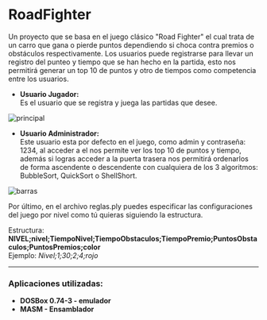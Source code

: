 # RoadFighter
Un proyecto que se basa en el juego clásico "Road Fighter" el cual trata de un carro que gana o pierde puntos dependiendo si choca contra premios o obstáculos respectivamente.
Los usuarios puede registrarse para llevar un registro del punteo y tiempo que se han hecho en la partida, esto nos permitirá generar un top 10 de puntos y otro de tiempos como competencia entre los usuarios.

* **Usuario Jugador:**  
Es el usuario que se registra y juega las partidas que desee.

![principal](https://user-images.githubusercontent.com/65095924/125208233-90d2e980-e24e-11eb-82ea-39e3cfb091ad.png "Carretera")

* **Usuario Administrador:**  
Este usuario esta por defecto en el juego, como admin y contraseña: 1234, al acceder a el nos permite ver los top 10 de puntos y tiempo, además si logras acceder a la puerta trasera nos permitirá ordenarlos de forma ascendente o descendente con cualquiera de los 3 algoritmos: BubbleSort, QuickSort o ShellShort. 

![barras](https://user-images.githubusercontent.com/65095924/125208243-a1835f80-e24e-11eb-85ad-a62eeb41dc4e.png "Barras TOP")

Por último, en el archivo reglas.ply puedes especificar las configuraciones del juego por nivel como tú quieras siguiendo la estructura.  

Estructura: **NIVEL;nivel;TiempoNivel;TiempoObstaculos;TiempoPremio;PuntosObstaculos;PuntosPremios;color**  
Ejemplo: *Nivel;1;30;2;4;rojo*
___
### Aplicaciones utilizadas:
* **DOSBox 0.74-3 - emulador**
* **MASM - Ensamblador**
